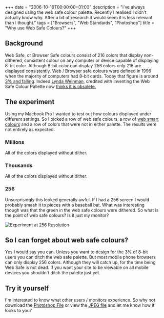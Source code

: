 +++
date = "2006-10-19T00:00:00+01:00"
description = "I've always designed using the web safe colour palette. Recently I realised I didn't actually know why. After a bit of research it would seem it is less relevant than I thought."
tags = ["Browsers", "Web Standards", "Photoshop"]
title = "Why use Web Safe Colours?"
+++

## Background

Web Safe, or Browser Safe colours consist of 216 colors that display
non-dithered, consistent colour on any computer or device capable of displaying
8-bit color. Although 8-bit color can display 256 colors only 216 are displayed
consistently. Web / Browser safe colours were defined in 1996 when the majority
of computers had 8-bit cards. Today that figure is around [3% and falling][1].
Indeed [Lynda Weinman][2], credited with inventing the Web Safe Colour Pallette
now [thinks it is obsolete.][3]

## The experiment

Using my Macbook Pro I wanted to test out how colours displayed under different
settings. So I picked a row of web safe colours, a row of [web smart colours][4]
and a row of colors that were not in either palette. The results were not
entirely as expected.

### Millions

All of the colors displayed without dither.

### Thousands

All of the colors displayed without dither.

### 256

Unsurprisingly this looked generally awful. If I had a 256 screen I would
probably smash it to pieces with a baseball bat. What was interesting though was
that the green in the web safe colours were dithered. So what is the point of
web safe colours? Is it just my monitor?

![Experiment at 256 Resolution][5]

## So I can forget about web safe colours?

Yes I would say you can. Unless you want to design for the 3% of 8-bit users you
can ditch the web safe palette. But most mobile phone browsers can only display
256 colors. Although they will catch up, for the time being Web Safe is not
dead. If you want your site to be viewable on all mobile devices you shouldn't
ditch the palette just yet.

## Try it yourself

I'm interested to know what other users / monitors experience. So why not
download the [Photoshop File][6] or view the [JPEG file][7] and let me know how
it looks to you?

[1]: http://www.w3schools.com/browsers/browsers_stats.asp
[2]: http://www.lynda.com/
[3]: http://www.lynda.com/hex.asp
[4]: http://www.morecrayons.com/palettes/webSmart/
[5]: /images/articles/256.jpg
[6]: /images/articles/web_safe_experiment.psd
[7]: /images/articles/web_safe_experiment.jpg
